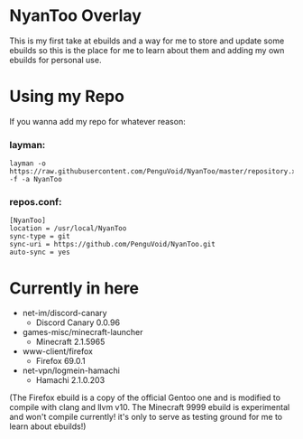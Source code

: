 # NyanToo Overlay

This is my first take at ebuilds and a way for me to store and update some ebuilds so this is the place for me to learn about them and adding my own ebuilds for personal use.

# Using my Repo

If you wanna add my repo for whatever reason:

### layman:
```
layman -o https://raw.githubusercontent.com/PenguVoid/NyanToo/master/repository.xml -f -a NyanToo
```
### repos.conf:
```
[NyanToo]
location = /usr/local/NyanToo
sync-type = git
sync-uri = https://github.com/PenguVoid/NyanToo.git
auto-sync = yes
```
# Currently in here

- net-im/discord-canary   
   - Discord Canary 0.0.96
- games-misc/minecraft-launcher
   - Minecraft 2.1.5965
- www-client/firefox
   - Firefox 69.0.1
- net-vpn/logmein-hamachi
   - Hamachi 2.1.0.203

(The Firefox ebuild is a copy of the official Gentoo one and is modified to compile with clang and llvm v10.
The Minecraft 9999 ebuild is experimental and won't compile currently! it's only to serve as testing ground for me to learn about ebuilds!)
